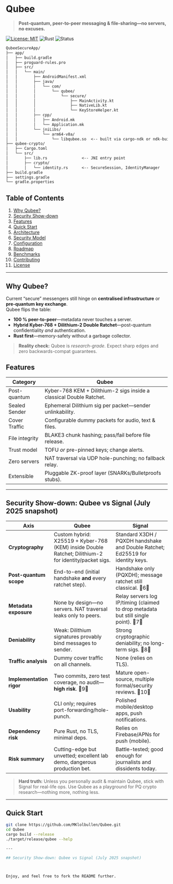 # Qubee  <!-- Logo/branding here later -->
> **Post-quantum, peer-to-peer messaging & file-sharing—no servers, no excuses.**

[![License: MIT](https://img.shields.io/badge/License-MIT-green.svg)](LICENSE)
![Rust](https://img.shields.io/badge/Rust-1.77%2B-orange)
![Status](https://img.shields.io/badge/status-experimental-red)
```markdown
QubeeSecureApp/
├── app/
│   ├── build.gradle
│   ├── proguard-rules.pro
│   ├── src/
│   │   └── main/
│   │       ├── AndroidManifest.xml
│   │       ├── java/
│   │       │   └── com/
│   │       │       └── qubee/
│   │       │           └── secure/
│   │       │               ├── MainActivity.kt
│   │       │               ├── NativeLib.kt
│   │       │               └── KeyStoreHelper.kt
│   │       ├── cpp/
│   │       │   ├── Android.mk
│   │       │   └── Application.mk
│   │       └── jniLibs/
│   │           └── arm64-v8a/
│   │               └── libqubee.so  <-- built via cargo-ndk or ndk-build
├── qubee-crypto/
│   ├── Cargo.toml
│   └── src/
│       ├── lib.rs               <-- JNI entry point
│       ├── crypto/
│       │   └── identity.rs      <-- SecureSession, IdentityManager
├── build.gradle
├── settings.gradle
└── gradle.properties


```
## Table of Contents
1. [Why Qubee?](#why-qubee)
2. [Security Show-down](#SecurityShow-down)
3. [Features](#features)
4. [Quick Start](#quick-start)
5. [Architecture](#architecture)
6. [Security Model](#security-model)
6. [Configuration](#configuration)
8. [Roadmap](#roadmap)
9. [Benchmarks](#benchmarks)
10. [Contributing](#contributing)
11. [License](#license)

---

## Why Qubee?
Current “secure” messengers still hinge on **centralised infrastructure** or **pre-quantum key exchange**.  
Qubee flips the table:

* **100 % peer-to-peer**—metadata never touches a server.  
* **Hybrid Kyber-768 + Dilithium-2 Double Ratchet**—post-quantum confidentiality _and_ authentication.  
* **Rust first**—memory-safety without a garbage collector.

> **Reality check:** Qubee is *research-grade*. Expect sharp edges and zero backwards-compat guarantees.

## Features
| Category | Qubee |
|----------|-------|
| Post-quantum | Kyber-768 KEM + Dilithium-2 sigs inside a classical Double Ratchet. |
| Sealed Sender | Ephemeral Dilithium sig per packet—sender unlinkability. |
| Cover Traffic | Configurable dummy packets for audio, text & files. |
| File integrity | BLAKE3 chunk hashing; pass/fail before file release. |
| Trust model | TOFU _or_ pre-pinned keys; change alerts. |
| Zero servers | NAT traversal via UDP hole-punching; no fallback relay. |
| Extensible | Pluggable ZK-proof layer (SNARKs/Bulletproofs stubs). |

---

## Security Show-down: Qubee vs Signal (July 2025 snapshot)


| Axis | Qubee | Signal |
|------|-------|--------|
| **Cryptography** | Custom hybrid: X25519 + Kyber-768 (KEM) inside Double Ratchet; Dilithium-2 for identity/packet sigs. | Standard X3DH / PQXDH handshake and Double Ratchet; Ed25519 for identity keys. |
| **Post-quantum scope** | End-to-end (initial handshake **and** every ratchet step). | Handshake only (PQXDH); message ratchet still classical. 6 |
| **Metadata exposure** | None by design—no servers. NAT traversal leaks only to peers. | Relay servers log IP/timing (claimed to drop metadata but still single point). 7 |
| **Deniability** | Weak: Dilithium signatures provably bind messages to sender. | Strong cryptographic deniability; no long-term sigs. 8 |
| **Traffic analysis** | Dummy cover traffic on all channels. | None (relies on TLS). |
| **Implementation rigor** | Two commits, zero test coverage, no audit—**high risk**. 9 | Mature open-source, multiple formal/security reviews. 10 |
| **Usability** | CLI only; requires port-forwarding/hole-punch. | Polished mobile/desktop apps, push notifications. |
| **Dependency risk** | Pure Rust, no TLS, minimal deps. | Relies on Firebase/APNs for push (mobile). |
| **Risk summary** | Cutting-edge but unvetted; excellent lab demo, dangerous production bet. | Battle-tested; good enough for journalists and dissidents today. |

> **Hard truth:** Unless you personally audit & maintain Qubee, stick with Signal for real-life ops. Use Qubee as a playground for PQ crypto research—nothing more, nothing less.

---

## Quick Start

```bash
git clone https://github.com/MKlolbullen/Qubee.git
cd Qubee
cargo build --release
./target/release/qubee --help

---

## Security Show-down: Qubee vs Signal (July 2025 snapshot)



Enjoy, and feel free to fork the README further.
